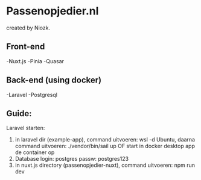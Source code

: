 # Passenopjedier.nl
created by Niozk.

Front-end
---
-Nuxt.js
-Pinia
-Quasar

Back-end (using docker)
---
-Laravel
-Postgresql


Guide:
---
Laravel starten:
1. in laravel dir (example-app), command uitvoeren: wsl -d Ubuntu, daarna command uitvoeren: ./vendor/bin/sail up
OF 
start in docker desktop app de container op
2. Database login: postgres passw: postgres123
3. in nuxt.js directory (passenopjedier-nuxt), command uitvoeren: npm run dev